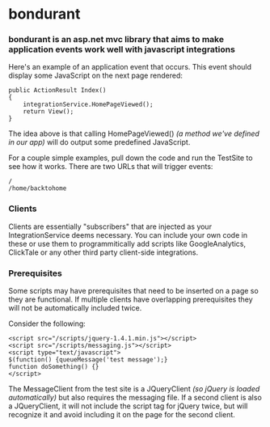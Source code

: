 bondurant
========

### bondurant is an asp.net mvc library that aims to make application events work well with javascript integrations

Here's an example of an application event that occurs. This event should display some JavaScript on the next page rendered:

    public ActionResult Index()
    {
        integrationService.HomePageViewed();
        return View();
    }

The idea above is that calling HomePageViewed() *(a method we've defined in our app)* will do output some predefined JavaScript.

For a couple simple examples, pull down the code and run the TestSite to see how it works. There are two URLs that will trigger events:

    /
    /home/backtohome

### Clients

Clients are essentially "subscribers" that are injected as your IntegrationService deems necessary. You can include your own code in these or use them to programmitically add scripts like GoogleAnalytics, ClickTale or any other third party client-side integrations.

### Prerequisites

Some scripts may have prerequisites that need to be inserted on a page so they are functional. If multiple clients have overlapping prerequisites they will not be automatically included twice.

Consider the following:

	<script src="/scripts/jquery-1.4.1.min.js"></script>
	<script src="/scripts/messaging.js"></script>
	<script type="text/javascript">
	$(function() {queueMessage('test message');}
	function doSomething() {}
	</script>

The MessageClient from the test site is a JQueryClient *(so jQuery is loaded automatically)* but also requires the messaging file. If a second client is also a JQueryClient, it will not include the script tag for jQuery twice, but will recognize it and avoid including it on the page for the second client.
